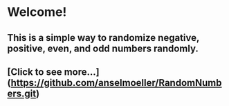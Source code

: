 # Welcome!
## This is a simple way to randomize negative, positive, even, and odd numbers randomly.
## [Click to see more...] (https://github.com/anselmoeller/RandomNumbers.git)